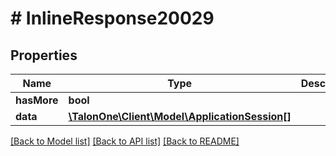 # # InlineResponse20029

## Properties

Name | Type | Description | Notes
------------ | ------------- | ------------- | -------------
**hasMore** | **bool** |  | [optional] 
**data** | [**\TalonOne\Client\Model\ApplicationSession[]**](ApplicationSession.md) |  | 

[[Back to Model list]](../../README.md#documentation-for-models) [[Back to API list]](../../README.md#documentation-for-api-endpoints) [[Back to README]](../../README.md)


